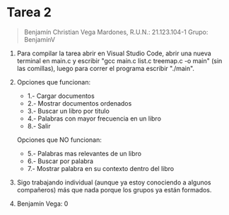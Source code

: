 # Tarea 2

> Benjamín Christian Vega Mardones, R.U.N.: 21.123.104-1
> Grupo: BenjamínV

1. Para compilar la tarea abrir en Visual Studio Code, abrir una nueva terminal en main.c y escribir "gcc main.c list.c treemap.c -o main" (sin las comillas), luego para correr el programa escribir "./main".

2. Opciones que funcionan:
   - 1.- Cargar documentos
   - 2.- Mostrar documentos ordenados
   - 3.- Buscar un libro por titulo
   - 4.- Palabras con mayor frecuencia en un libro
   - 8.- Salir

   Opciones que NO funcionan:
   - 5.- Palabras mas relevantes de un libro
   - 6.- Buscar por palabra
   - 7.- Mostrar palabra en su contexto dentro del libro

3. Sigo trabajando individual (aunque ya estoy conociendo a algunos compañeros) más que nada porque los grupos ya están formados.

4. Benjamín Vega: 0
